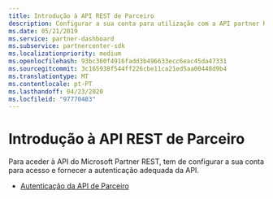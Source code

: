 ```yaml
---
title: Introdução à API REST de Parceiro
description: Configurar a sua conta para utilização com a API partner REST.
ms.date: 05/21/2019
ms.service: partner-dashboard
ms.subservice: partnercenter-sdk
ms.localizationpriority: medium
ms.openlocfilehash: 93bc360f4916fadd3b496633ecc6eac45da47331
ms.sourcegitcommit: 3c165938f544ff226cbe11ca21ed5aa00448d9b4
ms.translationtype: MT
ms.contentlocale: pt-PT
ms.lasthandoff: 04/23/2020
ms.locfileid: "97770483"
---
```

# <a name="get-started-with-the-partner-rest-api"></a>Introdução à API REST de Parceiro

Para aceder à API do Microsoft Partner REST, tem de configurar a sua conta para acesso e fornecer a autenticação adequada da API.

* [Autenticação da API de Parceiro](api-authentication.md)
